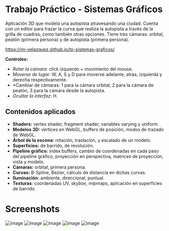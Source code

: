 # Trabajo Práctico - Sistemas Gráficos
Aplicación 3D que modela una autopista atravesando una ciudad. Cuenta con un editor para trazar la curva que realiza la autopista a través de la grilla de cuadras,
como también otras opciones. Tiene tres cámaras: orbital, peatón (primera persona) y de autopista (primera persona).

https://jm-velazquez.github.io/tp-sistemas-graficos/

**Controles:**

 - *Rotar la cámara:* click izquierdo + movimiento del mouse.
 - *Moverse de lugar:* W, A, S y D para moverse adelante, atras, izquierda y derecha respectivamente.
 - *Cambiar de cámaras: 1 para la cámara orbital, 2 para la cámara de peatón, 3 para la cámara desde la autopista.
 - *Ocultar la interfaz*: H.

## Contenidos aplicados
 - **Shaders:** vertex shader, fragment shader, variables varying y uniform. 
 - **Modelos 3D:** vértices en WebGL, buffers de posición, modos de trazado de WebGL.
 - **Árbol de la escena:** rotación, traslación, y escalado de un modelo.
 - **Superficies:** de barrido, de revolución.
 - **Pipeline gráfico:** index buffers, cambio de coordenadas en cada paso del pipeline gráfico, proyección en perspectiva, matrices de proyección, vista y modelo.
 - **Cámaras:** orbital, primera persona.
 - **Curvas:** B-Spline, Bezier, cálculo de distancia en dichas curvas.
 - **Iluminación:** ambiente, direccional, puntual.
 - **Texturas**: coordenadas UV, skybox, mipmaps, aplicación en superficies de barrido.

# Screenshots
![image](https://github.com/user-attachments/assets/7c8a6b4c-20d7-4cdf-8539-7345c945905e)
![image](https://github.com/user-attachments/assets/4b20bde6-873e-42c4-9f26-995078b63e07)
![image](https://github.com/user-attachments/assets/546107f7-23d8-4b6b-befa-b332f8bd07ba)
![image](https://github.com/user-attachments/assets/952d06f9-8a56-4cd0-99b4-7b9e23c91756)
![image](https://github.com/user-attachments/assets/f17f4279-4a88-41fe-860b-bd067f2d803e)
